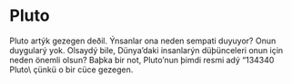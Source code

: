 # Pluto

Pluto artýk gezegen deðil. Ýnsanlar ona neden sempati duyuyor? Onun duygularý
yok. Olsaydý bile, Dünya’daki insanlarýn düþünceleri onun için neden önemli
olsun? Baþka bir not, Pluto’nun þimdi resmi adý “134340 Pluto\ çünkü o bir cüce
gezegen.
